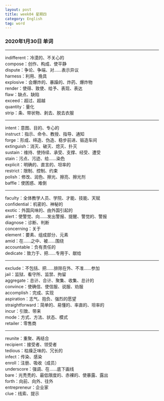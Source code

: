 ```yaml
---
layout: post  
title: week04 星期四  
category: English  
tag: word  
---
```

### 2020年1月30日 单词
- - -
indifferent：冷漠的、不关心的  
compose：创作、构成、使平静  
dispute：争论、争端、对……表示异议  
harness：利用、挽具  
explosive：会爆炸的、暴躁的、炸药、爆炸物  
render：使得、致使、给予、表现、表达  
flaw：缺点、缺陷  
exceed：超过、超越  
quantity：量化  
strip：条、带状物、剥去、脱去衣服  
- - -
intent：意图、目的、专心的  
instruct：指示、命令、教授、指导、通知  
forge：形成、缔造、伪造、稳步前进、锻造车间  
extinguish：消灭、破灭、熄灭、扑灭  
sustain：维持、使持续、承受、支撑、经受、遭受  
stain：污点、污迹、给……染色  
explicit：明确的、直言的、坦率的  
restrict：限制、控制、约束  
polish：修改、润色、擦光、擦亮、擦光剂  
baffle：使困惑、难倒  
- - -
faculty：全体教学人员、学院、才能、技能、天赋  
confidential：机密的、神秘的  
exotic：外国风味的、由外国引起的  
alert：使警觉、向……发出警报、提醒、警觉的、警报  
diagnose：诊断、判断  
concerning：关于  
element：要素、组成部分、元素  
amid：在……之中、被……围绕  
accountable：负有责任的  
dedicate：致力于、把……专用于、献给  
- - -
exclude：不包括、把……排除在外、不准……参加  
jail：监狱、看守所、监禁、拘留  
aggregate：总计、合计、聚集、收集、总计的  
convince：使确信、使信服、说服、劝服  
accomplish：完成、实现  
aspiration：志气、抱负、强烈的愿望  
straightforward：简单的、易懂的、率直的、坦率的  
incur：引致、带来  
mode：方式、方法、状态、模式  
retailer：零售商  
- - -
reunite：重聚、再结合  
recipient：接受者、领受者  
tedious：枯燥乏味的、冗长的  
infect：传染、感染  
enroll：注册、吸收（成员）  
underscore：强调、在……底下画线  
bare：光秃秃的、最低限度的、赤裸的、使暴露、露出  
forth：向前、向外、往外  
entrepreneur：企业家  
clue：线索、提示